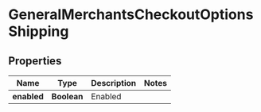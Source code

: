 
# GeneralMerchantsCheckoutOptionsShipping

## Properties
Name | Type | Description | Notes
------------ | ------------- | ------------- | -------------
**enabled** | **Boolean** | Enabled | 



